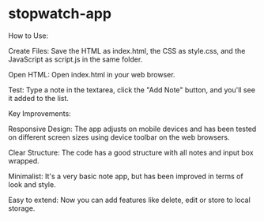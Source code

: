 # stopwatch-app
How to Use:

Create Files: Save the HTML as index.html, the CSS as style.css, and the JavaScript as script.js in the same folder.

Open HTML: Open index.html in your web browser.

Test: Type a note in the textarea, click the "Add Note" button, and you'll see it added to the list.

Key Improvements:

Responsive Design: The app adjusts on mobile devices and has been tested on different screen sizes using device toolbar on the web browsers.

Clear Structure: The code has a good structure with all notes and input box wrapped.

Minimalist: It's a very basic note app, but has been improved in terms of look and style.

Easy to extend: Now you can add features like delete, edit or store to local storage.
